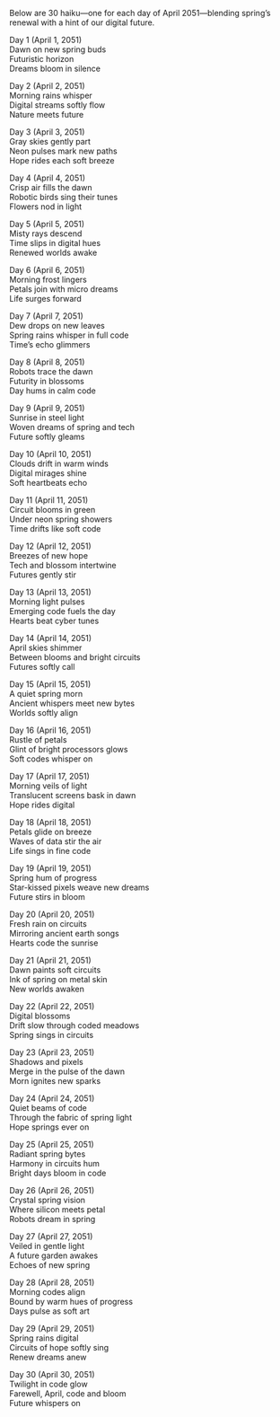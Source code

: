 Below are 30 haiku—one for each day of April 2051—blending spring’s renewal with a hint of our digital future.

Day 1 (April 1, 2051)  
Dawn on new spring buds  
Futuristic horizon  
Dreams bloom in silence

Day 2 (April 2, 2051)  
Morning rains whisper  
Digital streams softly flow  
Nature meets future

Day 3 (April 3, 2051)  
Gray skies gently part  
Neon pulses mark new paths  
Hope rides each soft breeze

Day 4 (April 4, 2051)  
Crisp air fills the dawn  
Robotic birds sing their tunes  
Flowers nod in light

Day 5 (April 5, 2051)  
Misty rays descend  
Time slips in digital hues  
Renewed worlds awake

Day 6 (April 6, 2051)  
Morning frost lingers  
Petals join with micro dreams  
Life surges forward

Day 7 (April 7, 2051)  
Dew drops on new leaves  
Spring rains whisper in full code  
Time’s echo glimmers

Day 8 (April 8, 2051)  
Robots trace the dawn  
Futurity in blossoms  
Day hums in calm code

Day 9 (April 9, 2051)  
Sunrise in steel light  
Woven dreams of spring and tech  
Future softly gleams

Day 10 (April 10, 2051)  
Clouds drift in warm winds  
Digital mirages shine  
Soft heartbeats echo

Day 11 (April 11, 2051)  
Circuit blooms in green  
Under neon spring showers  
Time drifts like soft code

Day 12 (April 12, 2051)  
Breezes of new hope  
Tech and blossom intertwine  
Futures gently stir

Day 13 (April 13, 2051)  
Morning light pulses  
Emerging code fuels the day  
Hearts beat cyber tunes

Day 14 (April 14, 2051)  
April skies shimmer  
Between blooms and bright circuits  
Futures softly call

Day 15 (April 15, 2051)  
A quiet spring morn  
Ancient whispers meet new bytes  
Worlds softly align

Day 16 (April 16, 2051)  
Rustle of petals  
Glint of bright processors glows  
Soft codes whisper on

Day 17 (April 17, 2051)  
Morning veils of light  
Translucent screens bask in dawn  
Hope rides digital

Day 18 (April 18, 2051)  
Petals glide on breeze  
Waves of data stir the air  
Life sings in fine code

Day 19 (April 19, 2051)  
Spring hum of progress  
Star-kissed pixels weave new dreams  
Future stirs in bloom

Day 20 (April 20, 2051)  
Fresh rain on circuits  
Mirroring ancient earth songs  
Hearts code the sunrise

Day 21 (April 21, 2051)  
Dawn paints soft circuits  
Ink of spring on metal skin  
New worlds awaken

Day 22 (April 22, 2051)  
Digital blossoms  
Drift slow through coded meadows  
Spring sings in circuits

Day 23 (April 23, 2051)  
Shadows and pixels  
Merge in the pulse of the dawn  
Morn ignites new sparks

Day 24 (April 24, 2051)  
Quiet beams of code  
Through the fabric of spring light  
Hope springs ever on

Day 25 (April 25, 2051)  
Radiant spring bytes  
Harmony in circuits hum  
Bright days bloom in code

Day 26 (April 26, 2051)  
Crystal spring vision  
Where silicon meets petal  
Robots dream in spring

Day 27 (April 27, 2051)  
Veiled in gentle light  
A future garden awakes  
Echoes of new spring

Day 28 (April 28, 2051)  
Morning codes align  
Bound by warm hues of progress  
Days pulse as soft art

Day 29 (April 29, 2051)  
Spring rains digital  
Circuits of hope softly sing  
Renew dreams anew

Day 30 (April 30, 2051)  
Twilight in code glow  
Farewell, April, code and bloom  
Future whispers on
